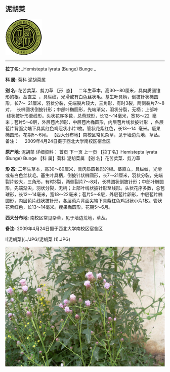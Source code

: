 ## 泥胡菜

![西北大学校园网络植物志](../JPG/nwu.gif)

---

**拉丁名:**  _Hemistepta lyrata (Bunge) Bunge _

**科 属:** 菊科 泥胡菜属

**别 名:** 花苦荬菜、剪刀草
【形  态】   二年生草本，高30～80厘米，具肉质圆锥形的根。茎直立
 ，具纵纹，光滑或有白色丝状毛。基生叶具柄，倒披针状椭圆形，长7～
 21厘米，羽状分裂，先端裂片较大，三角形，有时3裂，两侧裂片7～8对，
 长椭圆状倒披针形；中部叶椭圆形，先端渐尖，羽状分裂，无柄；上部叶
 线状披针形至线形。头状花序多数，总苞球形，长12～14毫米，宽18～22
 毫米；苞片5～8层，外层苞片卵形，中层苞片椭圆形，内层苞片线状披针形
 ，各层苞片背面尖端下具紫红色鸡冠状小片1枚。管状花紫红色，长13～14
 毫米。瘦果椭圆形。花期5～6月。
【西大分布地】南校区常见杂草，见于墙边荒地，草丛。
备注：
    2009年4月24日摄于西北大学南校区宿舍区
　
　

**原产地:** 泥胡菜
详细资料： 首页 下一页 上一页 
【拉丁名】Hemistepta lyrata (Bunge) Bunge 
【科 属】菊科 泥胡菜属
【别 名】花苦荬菜、剪刀草

**形  态:** 二年生草本，高30～80厘米，具肉质圆锥形的根。茎直立，具纵纹，光滑或有白色丝状毛。基生叶具柄，倒披针状椭圆形，长7～21厘米，羽状分裂，先端裂片较大，三角形，有时3裂，两侧裂片7～8对，长椭圆状倒披针形；中部叶椭圆形，先端渐尖，羽状分裂，无柄；上部叶线状披针形至线形。头状花序多数，总苞球形，长12～14毫米，宽18～22毫米；苞片5～8层，外层苞片卵形，中层苞片椭圆形，内层苞片线状披针形，各层苞片背面尖端下具紫红色鸡冠状小片1枚。管状花紫红色，长13～14毫米。瘦果椭圆形。花期5～6月。

**西大分布地:** 南校区常见杂草，见于墙边荒地，草丛。

**备注:** 2009年4月24日摄于西北大学南校区宿舍区　　

![泥胡菜](../JPG/泥胡菜 (1).JPG) 

![泥胡菜](../JPG/泥胡菜.JPG) 

